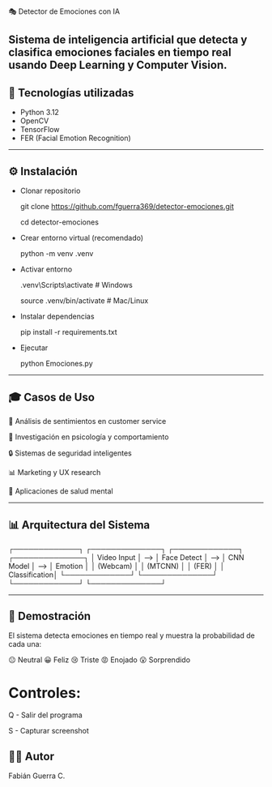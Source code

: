 🎭 Detector de Emociones con IA

Sistema de inteligencia artificial que detecta y clasifica emociones faciales en tiempo real usando Deep Learning y Computer Vision.
---
## 🧠 Tecnologías utilizadas
- Python 3.12
- OpenCV
- TensorFlow
- FER (Facial Emotion Recognition)
---
## ⚙️ Instalación

- Clonar repositorio

  git clone https://github.com/fguerra369/detector-emociones.git
  
  cd detector-emociones

- Crear entorno virtual (recomendado)

  python -m venv .venv

- Activar entorno

  .venv\Scripts\activate  # Windows
  
  source .venv/bin/activate  # Mac/Linux

- Instalar dependencias

  pip install -r requirements.txt

- Ejecutar
 
  python Emociones.py
  
---
## 🎓 Casos de Uso
💼 Análisis de sentimientos en customer service

🧠 Investigación en psicología y comportamiento

🔒 Sistemas de seguridad inteligentes

📊 Marketing y UX research

💚 Aplicaciones de salud mental

---
## 📊 Arquitectura del Sistema

┌─────────────┐     ┌──────────────┐     ┌─────────────┐     ┌──────────────┐
│ Video Input │ --> │ Face Detect  │ --> │   CNN Model │ --> │   Emotion    │
│  (Webcam)   │     │   (MTCNN)    │     │   (FER)     │     │ Classification│
└─────────────┘     └──────────────┘     └─────────────┘     └──────────────┘

---
## 📸 Demostración
El sistema detecta emociones en tiempo real y muestra la probabilidad de cada una:

😐 Neutral
😀 Feliz
😢 Triste
😡 Enojado
😮 Sorprendido

# Controles:

Q - Salir del programa

S - Capturar screenshot  

 

## 👨‍💻 Autor 
Fabián Guerra C.
